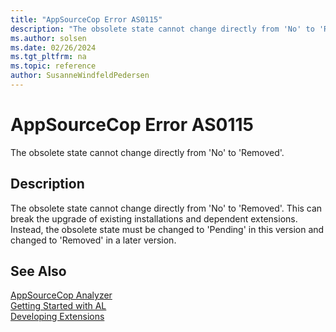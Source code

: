 ```yaml
---
title: "AppSourceCop Error AS0115"
description: "The obsolete state cannot change directly from 'No' to 'Removed'."
ms.author: solsen
ms.date: 02/26/2024
ms.tgt_pltfrm: na
ms.topic: reference
author: SusanneWindfeldPedersen
---
```

[//]: # (START>DO_NOT_EDIT)
[//]: # (IMPORTANT:Do not edit any of the content between here and the END>DO_NOT_EDIT.)
[//]: # (Any modifications should be made in the .xml files in the ModernDev repo.)
# AppSourceCop Error AS0115
The obsolete state cannot change directly from 'No' to 'Removed'.

## Description
The obsolete state cannot change directly from 'No' to 'Removed'. This can break the upgrade of existing installations and dependent extensions. Instead, the obsolete state must be changed to 'Pending' in this version and changed to 'Removed' in a later version.

[//]: # (IMPORTANT: END>DO_NOT_EDIT)
## See Also  
[AppSourceCop Analyzer](appsourcecop.md)  
[Getting Started with AL](../devenv-get-started.md)  
[Developing Extensions](../devenv-dev-overview.md)  